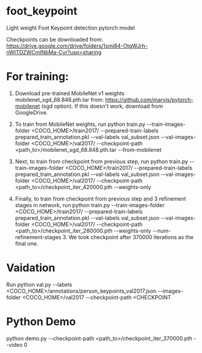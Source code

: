 # foot_keypoint
Light weight Foot Keypoint detection pytorch model

Checkpoints can be downloaded from:
https://drive.google.com/drive/folders/1smi84-OtgWJrh-nWITDZWCmlNbMa-Cyr?usp=sharing

# For training:


1. Download pre-trained MobileNet v1 weights mobilenet_sgd_68.848.pth.tar from: https://github.com/marvis/pytorch-mobilenet (sgd option). If this doesn't work, download from GoogleDrive.
   
2. To train from MobileNet weights, run python train.py --train-images-folder <COCO_HOME>/train2017/ --prepared-train-labels prepared_train_annotation.pkl --val-labels val_subset.json --val-images-folder <COCO_HOME>/val2017/ --checkpoint-path <path_to>/mobilenet_sgd_68.848.pth.tar --from-mobilenet

3. Next, to train from checkpoint from previous step, run python train.py --train-images-folder <COCO_HOME>/train2017/ --prepared-train-labels prepared_train_annotation.pkl --val-labels val_subset.json --val-images-folder <COCO_HOME>/val2017/ --checkpoint-path <path_to>/checkpoint_iter_420000.pth --weights-only

 4. Finally, to train from checkpoint from previous step and 3 refinement stages in network, run python train.py --train-images-folder <COCO_HOME>/train2017/ --prepared-train-labels prepared_train_annotation.pkl --val-labels val_subset.json --val-images-folder <COCO_HOME>/val2017/ --checkpoint-path <path_to>/checkpoint_iter_280000.pth --weights-only --num-refinement-stages 3. We took checkpoint after 370000 iterations as the final one.
 

# Vaidation
Run python val.py --labels <COCO_HOME>/annotations/person_keypoints_val2017.json --images-folder <COCO_HOME>/val2017 --checkpoint-path <CHECKPOINT


# Python Demo
python demo.py --checkpoint-path <path_to>/checkpoint_iter_370000.pth --video 0



